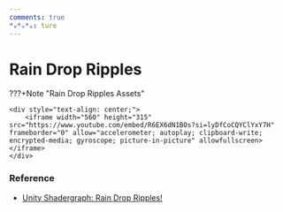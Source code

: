 ```yaml
---
comments: true
ᴴₒᴴₒᴴₒ: ture
---
```


# **Rain Drop Ripples**

???+Note "Rain Drop Ripples Assets"

    <div style="text-align: center;">
        <iframe width="560" height="315" src="https://www.youtube.com/embed/R6EX6dN1BOs?si=lyDfCoCQYClYxY7H" frameborder="0" allow="accelerometer; autoplay; clipboard-write; encrypted-media; gyroscope; picture-in-picture" allowfullscreen></iframe>
    </div>

### **Reference**

- [Unity Shadergraph: Rain Drop Ripples!](https://www.youtube.com/watch?v=R6EX6dN1BOs&list=RDCMUCGQVeHxXnvjFlU-bnrVv-OA)